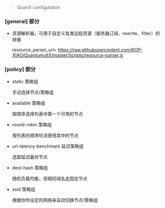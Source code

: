 > QuanX configutation

### [general] 部分
- 资源解析器，可用于自定义各类远程资源（服务器订阅、rewrite、filter）的转换

  resource_parser_url= https://raw.githubusercontent.com/KOP-XIAO/QuantumultX/master/Scripts/resource-parser.js

### [policy] 部分
- static 策略组

  手动选择节点/策略组

- available 策略组

  按顺序选择列表中第一个可用的节点

- round-robin 策略组

  按列表的顺序轮流使用其中的节点

- url-latency-benchmark 延迟策略组

  选取延迟最优节点

- dest-hash 策略组

  随机负载均衡，但相同域名走固定节点

- ssid 策略组

  根据你所设定的网络来自动切换节点/策略组
